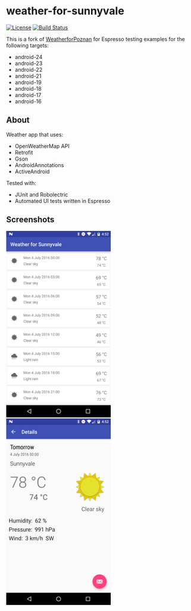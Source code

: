 # weather-for-sunnyvale 

[![License](https://img.shields.io/badge/License-Apache%202.0-blue.svg)](http://www.apache.org/licenses/LICENSE-2.0)
[![Build Status](https://travis-ci.org/jaredsburrows/weather-for-sunnyvale.svg)](https://travis-ci.org/jaredsburrows/weather-for-sunnyvale) 

This is a fork of [WeatherforPoznan](http://www.github.com/piotrek1543/WeatherforPoznan) for Espresso testing examples for the following targets:
 - android-24
 - android-23
 - android-22
 - android-21
 - android-19
 - android-18
 - android-17
 - android-16

## About
Weather app that uses:
 - OpenWeatherMap API
 - Retrofit
 - Gson
 - AndroidAnnotations
 - ActiveAndroid 

Tested with:
 - JUnit and Robolectric
 - Automated UI tests written in Espresso

## Screenshots
<img src="screenshots/screen1467589963.png" height="500dp"/>
<img src="screenshots/screen1467589968.png" height="500dp"/>
